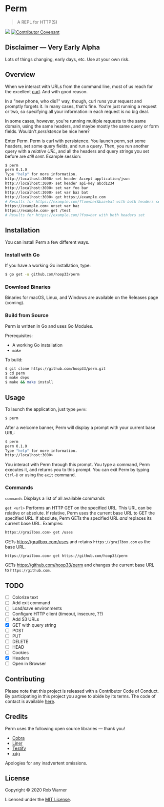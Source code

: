 # Perm

> A REPL for HTTP(S)

![](https://github.com/hoop33/perm/workflows/Go/badge.svg)
[![Contributor Covenant](https://img.shields.io/badge/Contributor%20Covenant-v2.0%20adopted-ff69b4.svg)](code_of_conduct.md) 

## Disclaimer &mdash; Very Early Alpha

Lots of things changing, early days, etc. Use at your own risk.

## Overview

When we interact with URLs from the command line, most of us reach for the excellent [curl](https://curl.haxx.se). And with good reason.

In a "new phone, who dis?" way, though, curl runs your request and promptly forgets it. In many cases, that's fine. You're just running a request or two, so specifying all your information in each request is no big deal.

In some cases, however, you're running multiple requests to the same domain, using the same headers, and maybe mostly the same query or form fields. Wouldn't _persistence_ be nice here?

Enter Perm. Perm is curl with persistence. You launch perm, set some headers, set some query fields, and run a query. _Then_, you run another query with a _relative URL_, and all the headers and query strings you set before are _still sent_. Example session:

```sh
$ perm
perm 0.1.0
Type "help" for more information.
http://localhost:3000> set header Accept application/json
http://localhost:3000> set header api-key abcd1234
http://localhost:3000> set var foo bar
http://localhost:3000> set var baz bat
http://localhost:3000> get https://example.com
# Results for https://example.com/?foo=bar&baz=bat with both headers set
https://example.com> unset var baz
https://example.com> get /test
# Results for https://example.com/?foo=bar with both headers set
```

## Installation

You can install Perm a few different ways.

### Install with Go

If you have a working Go installation, type:

```sh
$ go get -u github.com/hoop33/perm
```

### Download Binaries

Binaries for macOS, Linux, and Windows are available on the Releases page (coming).

### Build from Source

Perm is written in Go and uses Go Modules.

Prerequisites:

* A working Go installation
* `make`

To build:

```sh
$ git clone https://github.com/hoop33/perm.git
$ cd perm
$ make deps
$ make && make install
```

## Usage

To launch the application, just type `perm`:

```sh
$ perm
```

After a welcome banner, Perm will display a prompt with your current base URL:

```sh
$ perm
perm 0.1.0
Type "help" for more information.
http://localhost:3000>
```

You interact with Perm through this prompt. You type a command, Perm executes it, and returns you to this prompt. You can exit Perm by typing `Ctrl-D` or using the `exit` command.

### Commands

`commands`
Displays a list of all available commands

`get <url>`
Performs an HTTP GET on the specified URL. This URL can be relative or absolute. If relative, Perm uses the current base URL to GET the specified URL. If absolute, Perm GETs the specified URL _and_ replaces its current base URL. Examples:

```sh
https://grailbox.com> get /uses
```
GETs <https://grailbox.com/uses> and retains `https://grailbox.com` as the base URL.

```sh
https://grailbox.com> get https://github.com/hoop33/perm
```
GETs <https://github.com/hoop33/perm> and changes the current base URL to `https://github.com`.

## TODO

- [ ] Colorize text
- [ ] Add exit command
- [ ] Load/save environments
- [ ] Configure HTTP client (timeout, insecure, ??)
- [ ] Add S3 URLs
- [x] GET with query string
- [ ] POST
- [ ] PUT
- [ ] DELETE
- [ ] HEAD
- [ ] Cookies
- [x] Headers
- [ ] Open in Browser

## Contributing

Please note that this project is released with a Contributor Code of Conduct. By participating in this project you agree to abide by its terms. The code of contact is available [here](code_of_conduct.md).

## Credits

Perm uses the following open source libraries &mdash; thank you!

* [Cobra](https://github.com/spf13/cobra.git)
* [Liner](https://github.com/peterh/liner)
* [Testify](https://github.com/stretchr/testify)
* [xdg](https://github.com/adrg/xdg)

Apologies for any inadvertent omissions.

## License

Copyright &copy; 2020 Rob Warner

Licensed under the [MIT License](https://hoop33.mit-license.org/).

